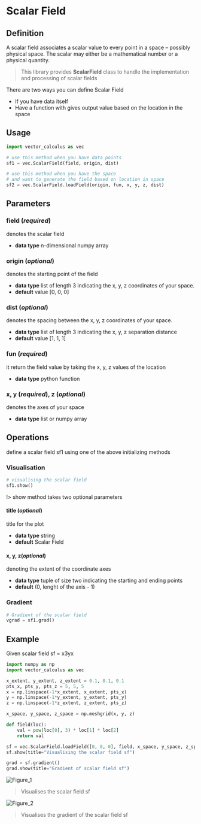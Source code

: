 # Scalar Field

## Definition

A scalar field associates a scalar value to every point in a space – possibly physical space. The scalar may either be a mathematical number or a physical quantity. 

> This library provides __ScalarField__ class to handle the implementation and processing of scalar fields

There are two ways you can define Scalar Field
* If you have data itself
* Have a function with gives output value based on the location in the space

## Usage

```python
import vector_calculus as vec

# use this method when you have data points
sf1 = vec.ScalarField(field, origin, dist)

# use this method when you have the space
# and want to generate the field based on location in space
sf2 = vec.ScalarField.loadField(origin, fun, x, y, z, dist)
```
## Parameters

### field (_required_)
denotes the scalar field
* __data type__ n-dimensional numpy array

### origin (_optional_)
denotes the starting point of the field
* __data type__ list of length 3 indicating the x, y, z coordinates of your space.
* __default__ value [0, 0, 0]

### dist (_optional_)
denotes the spacing between the x, y, z coordinates of your space.
* __data type__ list of length 3 indicating the x, y, z separation distance
* __default__ value [1, 1, 1]

### fun (_required_)
it return the field value by taking the x, y, z values of the location
* __data type__ python function

### x, y (_required_), z (_optional_)
denotes the axes of your space
* __data type__ list or numpy array

## Operations

define a scalar field sf1 using one of the above initializing methods 

### Visualisation

```python
# visualising the scalar field
sf1.show()
```
!> show method takes two optional parameters

#### title (_optional_)
title for the plot
* __data type__ string
* __default__ Scalar Field

#### x, y, z(_optional_)
denoting the extent of the coordinate axes
* __data type__ tuple of size two indicating the starting and ending points
* __default__ (0, lenght of the axis - 1)

### Gradient

```python
# Gradient of the scalar field
vgrad = sf1.grad()
```

## Example

Given scalar field sf = x3yx
```python
import numpy as np
import vector_calculus as vec

x_extent, y_extent, z_extent = 0.1, 0.1, 0.1
pts_x, pts_y, pts_z = 5, 5, 5
x = np.linspace(-1*x_extent, x_extent, pts_x)
y = np.linspace(-1*y_extent, y_extent, pts_y)
z = np.linspace(-1*z_extent, z_extent, pts_z)

x_space, y_space, z_space = np.meshgrid(x, y, z)

def field(loc):
    val = pow(loc[0], 3) * loc[1] * loc[2]
    return val

sf = vec.ScalarField.loadField([0, 0, 0], field, x_space, y_space, z_space)
sf.show(title="Visualising the scalar field sf")

grad = sf.gradient()
grad.show(title="Gradient of scalar field sf")
```

![Figure_1](https://user-images.githubusercontent.com/35530053/99910066-0a46b780-2d12-11eb-9545-12c4275ce035.png)
> Visualises the scalar field sf

![Figure_2](https://user-images.githubusercontent.com/35530053/99910080-1894d380-2d12-11eb-80af-728f73228bcc.png)
> Visualises the gradient of the scalar field sf